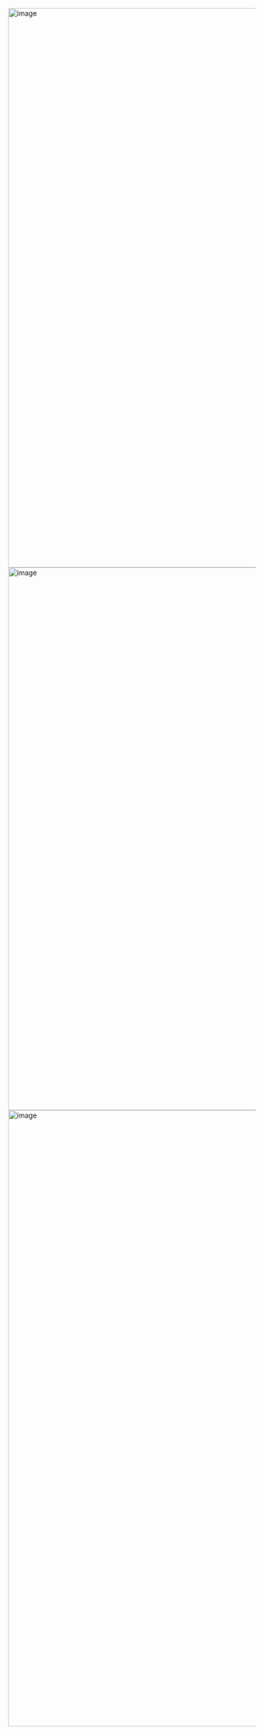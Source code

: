 <img width="2650" height="1138" alt="image" src="https://github.com/user-attachments/assets/12041ca8-6e19-4450-913a-aa8516448d66" />
<img width="2632" height="1104" alt="image" src="https://github.com/user-attachments/assets/7435b576-6948-41df-b7ad-9656dc14230d" />
<img width="2278" height="1254" alt="image" src="https://github.com/user-attachments/assets/66fee1fd-9ca4-49d9-9b58-613e1145af32" />
